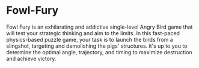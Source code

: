 # Fowl-Fury
Fowl Fury is an exhilarating and addictive single-level Angry Bird game that will test your strategic thinking and aim to the limits. In this fast-paced physics-based puzzle game, your task is to launch the birds from a slingshot, targeting and demolishing the pigs' structures.
 it's up to you to determine the optimal angle, trajectory, and timing to maximize destruction and achieve victory.
